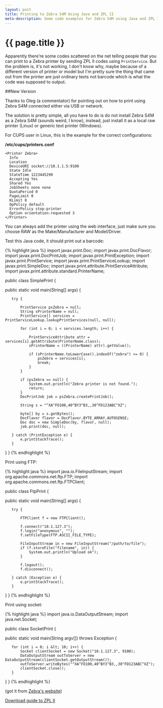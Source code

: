 ```yaml
---
layout: post
title: Printing to Zebra S4M Using Java and ZPL II
meta-description: Some code examples for Zebra S4M using Java and ZPL II
---
```


# {{ page.title }}

Apparently there're some codes scattered on the net telling people that you can print to a Zebra printer by sending ZPL II codes using `PrintService`. But the problem is, it's not working, I don't know why, maybe because of a different version of printer or model but I'm pretty sure the thing that came out from the printer are just ordinary texts not barcode which is what the code was supposed to output.

##New Version

Thanks to Oleg (a commentator) for pointing out on how to print using Zebra S4M connected either via USB or network.

The solution is pretty simple, all you have to do is do not install Zebra S4M as a Zebra S4M (sounds weird, I know), instead, just install it as a local raw printer (Linux) or generic text printer (Windows).

For CUPS user in Linux, this is the example for the correct configurations:

**/etc/cups/printers.conf**

	<Printer Zebra>
	  Info
	  Location
	  DeviceURI socket://10.1.1.5:9100
	  State Idle
	  StateTime 1223445299
	  Accepting Yes
	  Shared Yes
	  JobSheets none none
	  QuotaPeriod 0
	  PageLimit 0
	  KLimit 0
	  OpPolicy default
	  ErrorPolicy stop-printer
	  Option orientation-requested 3
	</Printer>


You can always add the printer using the web interface, just make sure you choose RAW as the Make/Manufacturer and Model/Driver.

Test this Java code, it should print out a barcode:

{% highlight java %}
import javax.print.Doc;
import javax.print.DocFlavor;
import javax.print.DocPrintJob;
import javax.print.PrintException;
import javax.print.PrintService;
import javax.print.PrintServiceLookup;
import javax.print.SimpleDoc;
import javax.print.attribute.PrintServiceAttribute;
import javax.print.attribute.standard.PrinterName;

public class SimplePrint {

   public static void main(String[] args) {
       
       try {
           
           PrintService psZebra = null;
           String sPrinterName = null;
           PrintService[] services = PrintServiceLookup.lookupPrintServices(null, null);
           
           for (int i = 0; i < services.length; i++) {
               
               PrintServiceAttribute attr = services[i].getAttribute(PrinterName.class);
               sPrinterName = ((PrinterName) attr).getValue();
               
               if (sPrinterName.toLowerCase().indexOf("zebra") >= 0) {
                   psZebra = services[i];
                   break;
               }
           }
           
           if (psZebra == null) {
               System.out.println("Zebra printer is not found.");
               return;
           }
           DocPrintJob job = psZebra.createPrintJob();

           String s = "^XA^FO100,40^BY3^B3,,30^FD123ABC^XZ";

           byte[] by = s.getBytes();
           DocFlavor flavor = DocFlavor.BYTE_ARRAY.AUTOSENSE;
           Doc doc = new SimpleDoc(by, flavor, null);
           job.print(doc, null);
           
       } catch (PrintException e) {
           e.printStackTrace();
       }      
   }
}
{% endhighlight %}


Print using FTP:

{% highlight java %}
import java.io.FileInputStream;
import org.apache.commons.net.ftp.FTP;
import org.apache.commons.net.ftp.FTPClient;

public class FtpPrint {

   public static void main(String[] args) {

       try {

           FTPClient f = new FTPClient();            

           f.connect("10.1.127.3");
           f.login("anonymous", "");
           f.setFileType(FTP.ASCII_FILE_TYPE);                            

           FileInputStream in = new FileInputStream("/path/to/file");
           if (f.storeFile("filename", in)) {
               System.out.println("Upload ok");
           }                

           f.logout();
           f.disconnect();

       } catch (Exception e) {
           e.printStackTrace();
       }
   }
}
{% endhighlight %}

Print using socket:

{% highlight java %}
import java.io.DataOutputStream;
import java.net.Socket;

public class SocketPrint {

   public static void main(String argv[]) throws Exception {

       for (int i = 0; i &lt; 10; i++) {
           Socket clientSocket = new Socket("10.1.127.3", 9100);
           DataOutputStream outToServer = new DataOutputStream(clientSocket.getOutputStream());
           outToServer.writeBytes("^XA^FO100,40^BY3^B3,,30^FD123ABC^XZ");
           clientSocket.close();
       }
   }
}
{% endhighlight %}

(got it from [Zebra's website](https://support.zebra.com))

[Download guide to ZPL II](http://www.zebra.com/id/zebra/na/en/index/products/printers/industrial_commercial/s4m.4.tabs.html)
